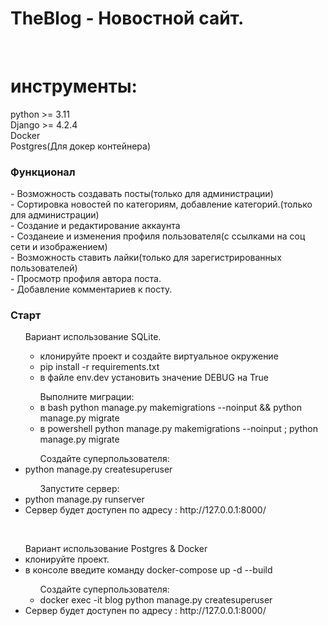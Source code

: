 <h1>TheBlog - Новостной сайт.</h1>
<br>

<h1>инструменты:</h1>
python >= 3.11<br>
Django >= 4.2.4<br>
Docker<br>
Postgres(Для докер контейнера)<br>

<h3>Функционал</h3>
- Возможность создавать посты(только для администрации)<br>
- Сортировка новостей по категориям, добавление категорий.(только для администрации)<br>
- Создание и редактирование аккаунта<br>
- Созданеие и изменения профиля пользователя(с ссылками на соц сети и изображением)<br>
- Возможность ставить лайки(только для зарегистрированных пользователей)<br>
- Просмотр профиля автора поста.<br>
- Добавление комментариев к посту.<br>



<h3>Старт</h3>

<ul type="a">Вариант использование SQLite.
    <ul>
      <li>клонируйте проект и создайте виртуальное окружение</li>
      <li>pip install -r requirements.txt</li>
      <li>в файле env.dev установить значение DEBUG на True</li>
    </ul>
    <ul>Выполните миграции:
        <li>в bash python manage.py makemigrations --noinput && python manage.py migrate</li>
        <li>в powershell python manage.py makemigrations --noinput ; python manage.py migrate</li>
    </ul>
  <ul>Создайте суперпользователя:</ul>
    <li>python manage.py createsuperuser</li>
    <ul>Запустите сервер:</ul>
    <li>python manage.py runserver</li>
    <li>Сервер будет доступен по адресу : http://127.0.0.1:8000/</li>
</ul>
<br>

<ul>
    Вариант использование Postgres & Docker
      <li>клонируйте проект.</li>
      <li>в консоле введите команду docker-compose up -d --build</li>
      <ul>Создайте суперпользователя:
        <li>docker exec -it  blog python manage.py createsuperuser</li>
      </ul>
      <li>Сервер будет доступен по адресу : http://127.0.0.1:8000/</li>
</ul>

